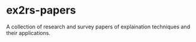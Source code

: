 # ex2rs-papers
A collection of research and survey papers of explaination techniques and their applications.
